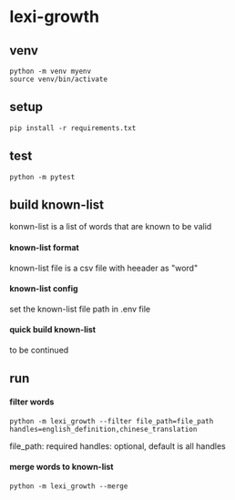 # lexi-growth

## venv
```
python -m venv myenv
source venv/bin/activate
```

## setup
```
pip install -r requirements.txt
```

## test
```
python -m pytest
```

## build known-list
konwn-list is a list of words that are known to be valid

#### known-list format
known-list file is a csv file with heeader as "word"

#### known-list config
set the known-list file path in .env file

#### quick build known-list
to be continued


## run
#### filter words
```
python -m lexi_growth --filter file_path=file_path handles=english_definition,chinese_translation
```
file_path: required
handles: optional, default is all handles

#### merge words to known-list
```
python -m lexi_growth --merge 
```